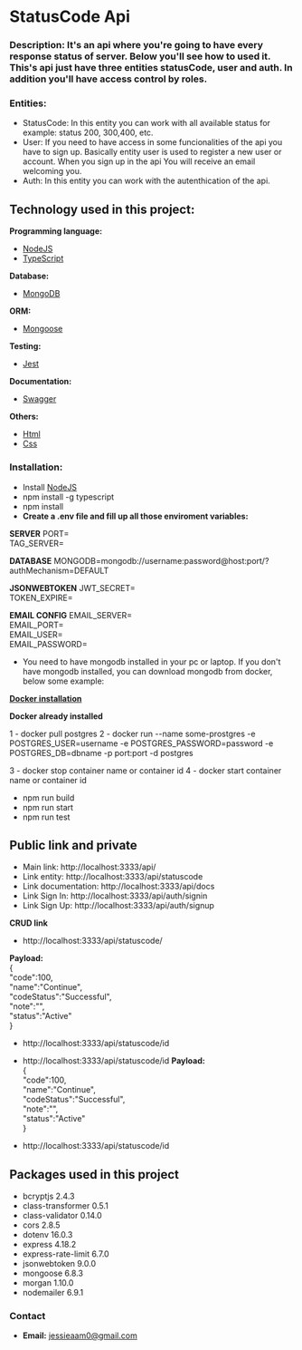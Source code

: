 # StatusCode Api

### **Description:** It's an api where you're going to have every response status of  server. Below you'll see how to used it. This's api just have three entities statusCode, user and auth. In addition you'll have access control by roles.

### Entities:

- StatusCode: In this entity you can work with all available status for example: status 200, 300,400, etc.
- User: If you need to have access in some funcionalities of the api you have to sign up. Basically entity user is used to register a new user or account. When you sign up in the api You will receive an email welcoming you.
- Auth: In this entity you can work with the autenthication of the api. 

## Technology used in this project:

**Programming language:**

- [NodeJS](https://nodejs.org/)
- [TypeScript](https://www.typescriptlang.org/)

**Database:**

- [MongoDB](https://www.mongodb.com/)

**ORM:**

- [Mongoose](https://mongoosejs.com/)

**Testing:**

- [Jest](https://jestjs.io/)

**Documentation:**

- [Swagger](https://swagger.io/) 

**Others:**

- [Html](https://developer.mozilla.org/en-US/docs/Web/HTML)
- [Css](https://developer.mozilla.org/en-US/docs/Web/CSS)


### Installation:

- Install [NodeJS](https://nodejs.org/en/download) <!-- Option to download and install NodeJS-->
- npm install -g typescript <!-- Install typescript globally -->
- npm install <!-- Install all packages or dependencies -->
- **Create a .env file and fill up all those enviroment variables:**

**SERVER**
PORT=  
TAG_SERVER=  

**DATABASE**
MONGODB=mongodb://username:password@host:port/?authMechanism=DEFAULT  

**JSONWEBTOKEN**
JWT_SECRET=  
TOKEN_EXPIRE=  

**EMAIL CONFIG**
EMAIL_SERVER=  
EMAIL_PORT=  
EMAIL_USER=  
EMAIL_PASSWORD=  

- You need to have mongodb installed in your pc or laptop. If you don't have mongodb installed, you can download mongodb from docker, below some example:

**[Docker installation ](https://www.docker.com/)**

**Docker already installed**

1 - docker pull postgres <!-- Download the image-->
2 - docker run --name some-prostgres -e POSTGRES_USER=username -e POSTGRES_PASSWORD=password -e POSTGRES_DB=dbname -p port:port -d postgres <!-- start a new container from a Docker image-->

3 - docker stop  container name or container id <!-- Stop container-->
4 - docker start container name or container id <!-- start container-->


- npm run build <!-- To compile the project -->
- npm run start <!-- To start the project -->
- npm run test <!-- To run tests in the project -->


## Public link and private

- Main link: http://localhost:3333/api/ <!-- Public link -->
- Link entity: http://localhost:3333/api/statuscode <!-- Public link get all statusCode-->
- Link documentation: http://localhost:3333/api/docs <!-- Public link get the api documentation-->
- Link Sign In: http://localhost:3333/api/auth/signin <!-- Public link signin -->
- Link Sign Up: http://localhost:3333/api/auth/signup <!-- Public link signup -->


**CRUD link**

- http://localhost:3333/api/statuscode/  <!-- private link add a new statusCode-->

**Payload:**  
{  
    "code":100,  
    "name":"Continue",  
    "codeStatus":"Successful",  
    "note":"",  
    "status":"Active"  
}  

- http://localhost:3333/api/statuscode/id  <!-- private link getbyId a statusCode -->

- http://localhost:3333/api/statuscode/id  <!-- private link updatebyId a statusCode-->
**Payload:**  
{  
    "code":100,  
    "name":"Continue",  
    "codeStatus":"Successful",  
    "note":"",  
    "status":"Active"  
}  

- http://localhost:3333/api/statuscode/id  <!-- private link deletebyId a statusCode-->

## Packages used in this project

- bcryptjs 2.4.3
- class-transformer 0.5.1
- class-validator 0.14.0
- cors 2.8.5
- dotenv 16.0.3
- express 4.18.2
- express-rate-limit 6.7.0 
- jsonwebtoken 9.0.0
- mongoose 6.8.3
- morgan 1.10.0
- nodemailer 6.9.1


### Contact

- **Email:** jessieaam0@gmail.com